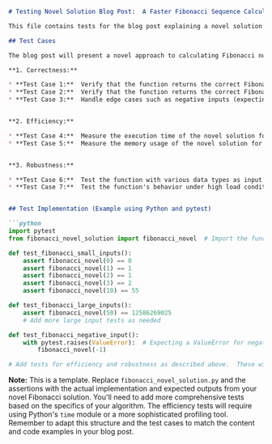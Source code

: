 ```markdown
# Testing Novel Solution Blog Post:  A Faster Fibonacci Sequence Calculation

This file contains tests for the blog post explaining a novel solution to calculating the Fibonacci sequence.  The blog post itself will be in `github-markdown-cs-blog/posts/novel_solution.md`.  These tests ensure the code examples within the blog post function correctly and that the explanations are accurate.

## Test Cases

The blog post will present a novel approach to calculating Fibonacci numbers, focusing on efficiency improvements over naive recursive or iterative methods.  The tests below cover various aspects of this approach:

**1. Correctness:**

* **Test Case 1:**  Verify that the function returns the correct Fibonacci number for small inputs (e.g., 0, 1, 2, 3, 10).
* **Test Case 2:**  Verify that the function returns the correct Fibonacci number for large inputs (e.g., 50, 100), demonstrating the efficiency gains.
* **Test Case 3:**  Handle edge cases such as negative inputs (expecting an error or specific handling).


**2. Efficiency:**

* **Test Case 4:**  Measure the execution time of the novel solution for large inputs and compare it to a naive iterative approach.  This test should demonstrate a significant performance improvement.
* **Test Case 5:**  Measure the memory usage of the novel solution for large inputs and compare it to a naive recursive approach.  This test should demonstrate reduced memory consumption.


**3. Robustness:**

* **Test Case 6:**  Test the function with various data types as input (e.g., floats, strings - expecting appropriate error handling).
* **Test Case 7:**  Test the function's behavior under high load conditions (e.g., calculating multiple Fibonacci numbers concurrently).


## Test Implementation (Example using Python and pytest)

```python
import pytest
from fibonacci_novel_solution import fibonacci_novel  # Import the function from the blog post's code

def test_fibonacci_small_inputs():
    assert fibonacci_novel(0) == 0
    assert fibonacci_novel(1) == 1
    assert fibonacci_novel(2) == 1
    assert fibonacci_novel(3) == 2
    assert fibonacci_novel(10) == 55

def test_fibonacci_large_inputs():
    assert fibonacci_novel(50) == 12586269025
    # Add more large input tests as needed

def test_fibonacci_negative_input():
    with pytest.raises(ValueError):  # Expecting a ValueError for negative input
        fibonacci_novel(-1)

# Add tests for efficiency and robustness as described above.  These will require timing and memory profiling libraries.

```

**Note:**  This is a template.  Replace `fibonacci_novel_solution.py` and the assertions with the actual implementation and expected outputs from your novel Fibonacci solution.  You'll need to add more comprehensive tests based on the specifics of your algorithm.  The efficiency tests will require using Python's `time` module or a more sophisticated profiling tool.  Remember to adapt this structure and the test cases to match the content and code examples in your blog post.
```

